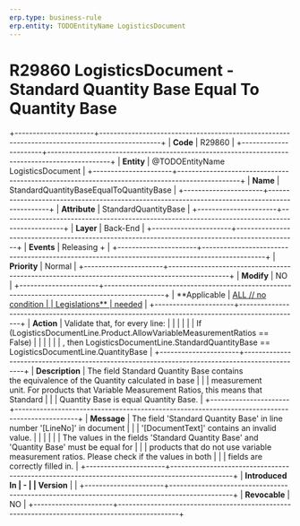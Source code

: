 ```yaml
---
erp.type: business-rule
erp.entity: TODOEntityName LogisticsDocument
---
```


# R29860  LogisticsDocument - Standard Quantity Base Equal To Quantity Base
+----------------------+-----------------------------------------------------------------------------------------------+
| **Code**             | R29860                                                                                        |
+----------------------+-----------------------------------------------------------------------------------------------+
| **Entity**           | @TODOEntityName LogisticsDocument                                                                             |
+----------------------+-----------------------------------------------------------------------------------------------+
| **Name**             | StandardQuantityBaseEqualToQuantityBase                                                       |
+----------------------+-----------------------------------------------------------------------------------------------+
| **Attribute**        | StandardQuantityBase                                                                          |
+----------------------+-----------------------------------------------------------------------------------------------+
| **Layer**            | Back-End                                                                                      |
+----------------------+-----------------------------------------------------------------------------------------------+
| **Events**           | Releasing +                                                                                   |
+----------------------+-----------------------------------------------------------------------------------------------+
| **Priority**         | Normal                                                                                        |
+----------------------+-----------------------------------------------------------------------------------------------+
| **Modify**           | NO                                                                                            |
+----------------------+-----------------------------------------------------------------------------------------------+
| **Applicable         | [ALL // no condition                                                                          |
| Legislations**       | needed](https://confluence.erp.net/display/techdoc/Country+Specific+Functionality)            |
+----------------------+-----------------------------------------------------------------------------------------------+
| **Action**           | Validate that, for every line:                                                                |
|                      |                                                                                               |
|                      | If (LogisticsDocumentLine.Product.AllowVariableMeasurementRatios == False)                    |
|                      |                                                                                               |
|                      | , then LogisticsDocumentLine.StandardQuantityBase == LogisticsDocumentLine.QuantityBase       |
+----------------------+-----------------------------------------------------------------------------------------------+
| **Description**      | The field Standard Quantity Base contains the equivalence of the Quantity calculated in base  |
|                      | measurement unit. For products that Variable Measurement Ratios, this means that Standard     |
|                      | Quantity Base is equal Quantity Base.                                                         |
+----------------------+-----------------------------------------------------------------------------------------------+
| **Message**          | The field \'Standard Quantity Base\' in line number \'\[LineNo\]\' in document                |
|                      | \'\[DocumentText\]\' contains an invalid value.                                               |
|                      |                                                                                               |
|                      | The values in the fields \'Standard Quantity Base\' and \'Quantity Base\' must be equal for   |
|                      | products that do not use variable measurement ratios. Please check if the values in both      |
|                      | fields are correctly filled in.                                                               |
+----------------------+-----------------------------------------------------------------------------------------------+
| **Introduced In      | \-                                                                                            |
| Version**            |                                                                                               |
+----------------------+-----------------------------------------------------------------------------------------------+
| **Revocable**        | NO                                                                                            |
+----------------------+-----------------------------------------------------------------------------------------------+

  

  

  

